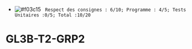 - ![#f03c15](https://via.placeholder.com/15/f03c15/000000?text=+) ` Respect des consignes : 6/10; Programme : 4/5; Tests Unitaires :0/5; Total :10/20`
# GL3B-T2-GRP2
